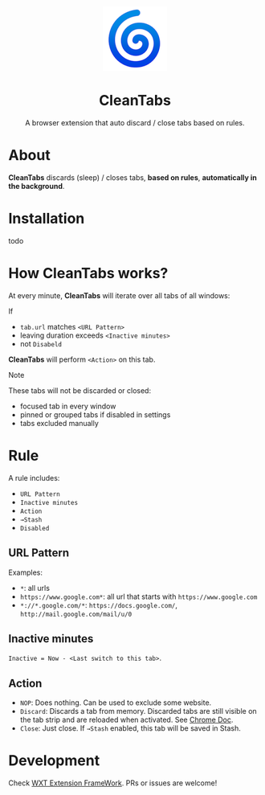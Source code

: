 <p align="center">
  <img src="https://github.com/heyppen/CleanTabs/blob/main/public/logo.png?raw=true" alt="Logo" width="128"/>
  <br />
  <h1 align="center">CleanTabs</h1>
</p>
<p align="center">
  A browser extension that auto discard / close tabs based on rules.
</p>

# About

**CleanTabs** discards (sleep) / closes tabs, **based on rules**, **automatically in the background**.

# Installation

todo

# How CleanTabs works?

At every minute, **CleanTabs** will iterate over all tabs of all windows: 

If 
- `tab.url` matches `<URL Pattern>`
- leaving duration exceeds `<Inactive minutes>`
- not `Disabeld`

**CleanTabs** will perform `<Action>` on this tab.

> [!NOTE]
> These tabs will not be discarded or closed:
> - focused tab in every window
> - pinned or grouped tabs if disabled in settings
> - tabs excluded manually


# Rule

A rule includes:

- `URL Pattern`
- `Inactive minutes`
- `Action`
- `→Stash`
- `Disabled`


## URL Pattern

Examples:

- `*`: all urls
- `https://www.google.com*`: all url that starts with `https://www.google.com`
- `*://*.google.com/*`: `https://docs.google.com/`, `http://mail.google.com/mail/u/0`

## Inactive minutes

`Inactive = Now - <Last switch to this tab>`. 


## Action
- `NOP`: Does nothing. Can be used to exclude some website.
- `Discard`: Discards a tab from memory. Discarded tabs are still visible on the tab strip and are reloaded when activated. See [Chrome Doc](https://developer.chrome.com/docs/extensions/reference/api/tabs#method-discard).
- `Close`: Just close. If  `→Stash` enabled, this tab will be saved in Stash.

# Development

Check [WXT Extension FrameWork](https://wxt.dev/). PRs or issues are welcome!
